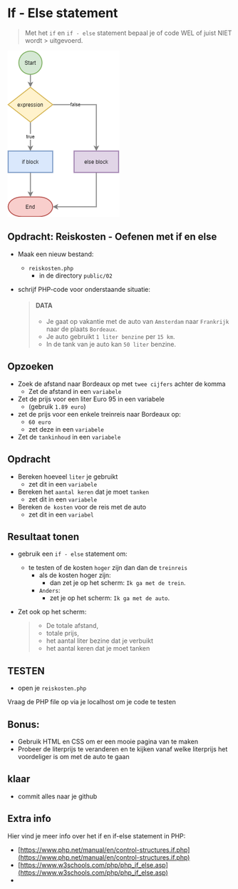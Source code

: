 # If - Else statement

> Met het `if` en `if - else` statement bepaal je of code WEL of juist NIET wordt > uitgevoerd.

![If-Else](img/if-else.png)

## Opdracht: Reiskosten - Oefenen met if en else 


- Maak een nieuw bestand:
    - `reiskosten.php` 
        - in de directory `public/02`
    
- schrijf PHP-code voor onderstaande situatie:

    > #### DATA
    > - Je gaat op vakantie met de auto van `Amsterdam` naar `Frankrijk` naar de plaats `Bordeaux`.
    > - Je auto gebruikt `1 liter benzine` per `15 km`.
    > - In de tank van je auto kan `50 liter` benzine.

## Opzoeken


- Zoek de afstand naar Bordeaux op met `twee cijfers` achter de komma
    - Zet de afstand in een `variabele`
- Zet de prijs voor een liter Euro 95 in een variabele 
    - (gebruik `1.89 euro`)
- zet de prijs voor een enkele treinreis naar Bordeaux op:
    - `60 euro`
    - zet deze in een `variabele`
- Zet de `tankinhoud` in een `variabele`

## Opdracht

- Bereken hoeveel `liter` je gebruikt
    - zet dit in een `variabele`
- Bereken het `aantal keren` dat je moet `tanken`
    - zet dit in een `variabele`
- Bereken `de kosten` voor de reis met de auto
    - zet dit in een `variabel`


## Resultaat tonen
- gebruik een `if - else` statement om:
    - te testen of de kosten `hoger` zijn dan dan de `treinreis`
        - als de kosten hoger zijn:
            - dan zet je op het scherm: `Ik ga met de trein`.
        - `Anders`:
            - zet je op het scherm: `Ik ga met de auto`.

- Zet ook op het scherm: 
    > - De totale afstand, 
    > - totale prijs, 
    > - het aantal liter bezine dat je verbuikt
    > - het aantal keren dat je moet tanken 


## TESTEN

- open je `reiskosten.php` 


Vraag de PHP file op via je localhost om je code te testen

## Bonus:

- Gebruik HTML en CSS om er een mooie pagina van te maken
- Probeer de literprijs te veranderen en te kijken vanaf welke literprijs het voordeliger is om met de auto te gaan

## klaar
- commit alles naar je github


## Extra info

Hier vind je meer info over het if en if-else statement in PHP:
- [https://www.php.net/manual/en/control-structures.if.php](https://www.php.net/manual/en/control-structures.if.php)
- [https://www.w3schools.com/php/php_if_else.asp](https://www.w3schools.com/php/php_if_else.asp)
- 

